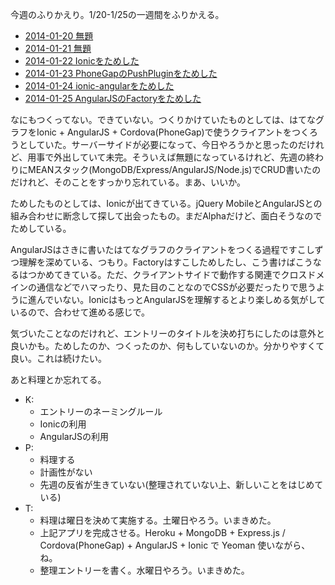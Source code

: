 今週のふりかえり。1/20-1/25の一週間をふりかえる。

- [2014-01-20 無題](https://blog.bouzuya.net/2014/01/20/diary/)
- [2014-01-21 無題](https://blog.bouzuya.net/2014/01/21/diary/)
- [2014-01-22 Ionicをためした](https://blog.bouzuya.net/2014/01/22/diary/)
- [2014-01-23 PhoneGapのPushPluginをためした](https://blog.bouzuya.net/2014/01/23/diary/)
- [2014-01-24 ionic-angularをためした](https://blog.bouzuya.net/2014/01/24/diary/)
- [2014-01-25 AngularJSのFactoryをためした](https://blog.bouzuya.net/2014/01/25/diary/)

なにもつくってない。できていない。つくりかけていたものとしては、はてなグラフをIonic + AngularJS + Cordova(PhoneGap)で使うクライアントをつくろうとしていた。サーバーサイドが必要になって、今日やろうかと思ったのだけれど、用事で外出していて未完。そういえば無題になっているけれど、先週の終わりにMEANスタック(MongoDB/Express/AngularJS/Node.js)でCRUD書いたのだけれど、そのことをすっかり忘れている。まあ、いいか。

ためしたものとしては、Ionicが出てきている。jQuery MobileとAngularJSとの組み合わせに断念して探して出会ったもの。まだAlphaだけど、面白そうなのでためしている。

AngularJSはさきに書いたはてなグラフのクライアントをつくる過程ですこしずつ理解を深めている、つもり。Factoryはすこしためしたし、こう書けばこうなるはつかめてきている。ただ、クライアントサイドで動作する関連でクロスドメインの通信などでハマったり、見た目のことなのでCSSが必要だったりで思うように進んでいない。IonicはもっとAngularJSを理解するとより楽しめる気がしているので、合わせて進める感じで。

気づいたことなのだけれど、エントリーのタイトルを決め打ちにしたのは意外と良いかも。ためしたのか、つくったのか、何もしていないのか。分かりやすくて良い。これは続けたい。

あと料理とか忘れてる。

- K:
  - エントリーのネーミングルール
  - Ionicの利用
  - AngularJSの利用
- P:
  - 料理する
  - 計画性がない
  - 先週の反省が生きていない(整理されていない上、新しいことをはじめている)
- T:
  - 料理は曜日を決めて実施する。土曜日やろう。いまきめた。
  - 上記アプリを完成させる。Heroku + MongoDB + Express.js / Cordova(PhoneGap) + AngularJS + Ionic で Yeoman 使いながら、ね。
  - 整理エントリーを書く。水曜日やろう。いまきめた。

